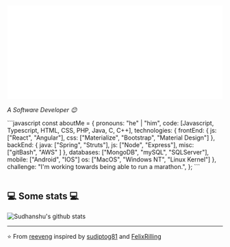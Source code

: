 <img src="https://github.com/reeveng/reeveng/blob/master/svg.svg"/>
<p><em>A Software Developer 😊</br>
</em></p>
```javascript
const aboutMe = {
   pronouns: "he" | "him",
   code: [Javascript, Typescript, HTML, CSS, PHP, Java, C, C++],
   technologies: {
      frontEnd: {
         js: ["React", "Angular"],
         css: ["Materialize", "Bootstrap", "Material Design"]
      },
      backEnd: {
         java: ["Spring", "Struts"],
         js: ["Node", "Express"],
         misc: ["gitBash", "AWS" ]
      },
      databases: ["MongoDB", "mySQL", "SQLServer"],
      mobile: ["Android", "IOS"]
      os: ["MacOS", "Windows NT", "Linux Kernel"]
   },
   challenge: "I'm working towards being able to run a marathon.",
};
```
</br></br>
<h2>💻 Some stats 💻</h2>

![Sudhanshu's github stats](https://github-readme-stats.vercel.app/api?username=Sudhanshu-1508&show_icons=true&title_color=fff&icon_color=79ff97&text_color=9f9f9f&bg_color=151515)

---

⭐️ From [reeveng](https://github.com/reeveng) inspired by [sudiptog81](https://github.com/sudiptog81) and  [FelixRilling](https://github.com/)
